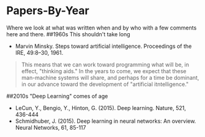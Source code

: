 # Papers-By-Year

Where we look at what was written when and by who with a few comments here and there.
##1960s
This shouldn't take long

* Marvin Minsky. Steps toward artificial intelligence. Proceedings of the IRE, 49:8–30, 1961.

>This means that we can work toward programming what will be, in effect, "thinking aids." In the years to come, we expect that these man-machine systems will share, and perhaps for a time be dominant, in our advance toward the development of "artificial itntelligence."


##2010s
"Deep Learning" comes of age

* LeCun, Y., Bengio, Y., Hinton, G. (2015). Deep learning. Nature, 521, 436-444
* Schmidhuber, J. (2015). Deep learning in neural networks: An overview. Neural Networks, 61, 85-117
